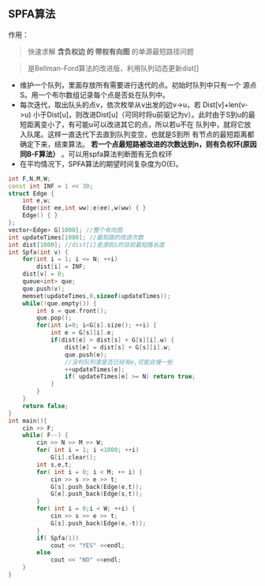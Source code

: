 ## SPFA算法

作用：  
> 快速求解 **含负权边 的 带权有向图** 的单源最短路径问题  

> 是Bellman-Ford算法的改进版，利用队列动态更新dist[] 

* 维护一个队列，里面存放所有需要进行迭代的点。初始时队列中只有一个 源点S。用一个布尔数组记录每个点是否处在队列中。   
* 每次迭代，取出队头的点v，依次枚举从v出发的边v->u，若 Dist[v]+len(v->u) 小于Dist[u]，则改进Dist[u]（可同时将u前驱记为v）。此时由于S到u的最短距离变小了，有可能u可以改进其它的点，所以若u不在 队列中，就将它放入队尾。这样一直迭代下去直到队列变空，也就是S到所 有节点的最短距离都确定下来，结束算法。 **若一个点最短路被改进的次数达到n，则有负权环(原因同B-F算法）** 。可以用spfa算法判断图有无负权环  
* 在平均情况下，SPFA算法的期望时间复杂度为O(E)。

```cpp
int F,N,M,W; 
const int INF = 1 << 30; 
struct Edge {  
    int e,w;  
    Edge(int ee,int ww):e(ee),w(ww) { }  
    Edge() { } 
}; 
vector<Edge> G[1000]; //整个有向图 
int updateTimes[1000]; //最短路的改进次数 
int dist[1000]; //dist[i]是源到i的目前最短路长度 
int Spfa(int v) {  
    for(int i = 1; i <= N; ++i)
        dist[i] = INF;  
    dist[v] = 0;  
    queue<int> que;  
    que.push(v);  
    memset(updateTimes,0,sizeof(updateTimes));
    while(!que.empty()) {   
        int s = que.front();   
        que.pop();   
        for(int i=0; i<G[s].size(); ++i) {
            int e = G[s][i].e;    
            if(dist[e] > dist[s] + G[s][i].w) {
                dist[e] = dist[s] + G[s][i].w;
                que.push(e); 
                //没判队列里是否已经有e,可能会慢一些
                ++updateTimes[e];     
                if( updateTimes[e] >= N) return true;
            }
        }
    }  
    return false;
} 
int main(){
    cin >> F;  
    while( F--) {
        cin >> N >> M >> W;
        for( int i = 1; i <1000; ++i)
            G[i].clear();
        int s,e,t;
        for( int i = 0; i < M; ++ i) {
            cin >> s >> e >> t;
            G[s].push_back(Edge(e,t));
            G[e].push_back(Edge(s,t));
        }
        for( int i = 0;i < W; ++i) {
            cin >> s >> e >> t;
            G[s].push_back(Edge(e,-t));
        }
        if( Spfa(1))
            cout << "YES" <<endl;
        else 
            cout << "NO" <<endl;
    }
} 
```